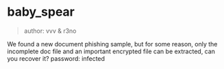 # baby_spear

> author: vvv & r3no

We found a new document phishing sample, but for some reason, only the incomplete doc file and an important encrypted file can be extracted, can you recover it? password: infected
